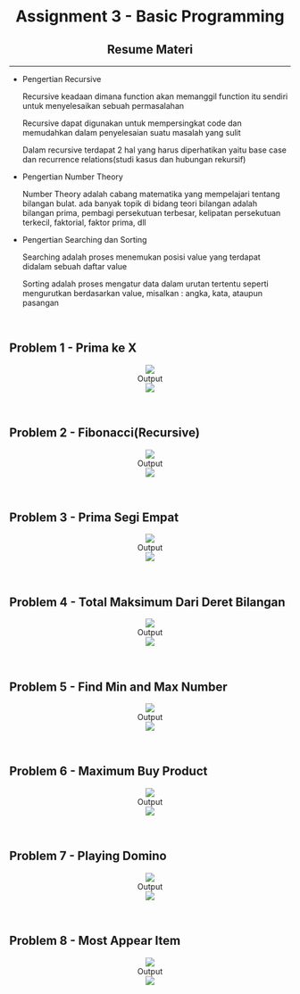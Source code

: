 <h1 align="center">Assignment 3 - Basic Programming</h1>
<h2 align="center">Resume Materi</h2>
<hr>

<ul>
    <li>Pengertian Recursive</li>
        <p>Recursive keadaan dimana function akan memanggil function itu sendiri untuk menyelesaikan sebuah permasalahan</p>
        <p>Recursive dapat digunakan untuk mempersingkat code dan memudahkan dalam penyelesaian suatu masalah yang sulit</p>
        <p>Dalam recursive terdapat 2 hal yang harus diperhatikan yaitu base case dan recurrence relations(studi kasus dan hubungan rekursif)</p>
    <li>Pengertian Number Theory</li>
        <p>Number Theory adalah cabang matematika yang mempelajari tentang bilangan bulat. ada banyak topik di bidang teori bilangan adalah bilangan prima, pembagi persekutuan terbesar, kelipatan persekutuan terkecil, faktorial, faktor prima, dll</p>
    <li>Pengertian Searching dan Sorting</li>
        <p>Searching adalah proses menemukan posisi value yang terdapat didalam sebuah daftar value</p>
        <p>Sorting adalah proses mengatur data dalam urutan tertentu seperti mengurutkan berdasarkan value, misalkan : angka, kata, ataupun pasangan</p>
</ul>
<br>

<h2>Problem 1 - Prima ke X</h2>
<p align="center">
    <img src="screenshots/problem1_code.png">
    <br>
    Output
    <br>
    <img src="screenshots/problem1_output.png">
</p>
<br>
<h2>Problem 2 - Fibonacci(Recursive)</h2>
<p align="center">
    <img src="screenshots/problem2_code.png">
    <br>
    Output
    <br>
    <img src="screenshots/problem2_output.png">
</p>
<br>
<h2>Problem 3 - Prima Segi Empat</h2>
<p align="center">
    <img src="screenshots/problem3_code.png">
    <br>
    Output
    <br>
    <img src="screenshots/problem3_output.png">
</p>
<br>
<h2>Problem 4 - Total Maksimum Dari Deret Bilangan</h2>
<p align="center">
    <img src="screenshots/problem4_code.png">
    <br>
    Output
    <br>
    <img src="screenshots/problem4_output.png">
</p>
<br>
<h2>Problem 5 - Find Min and Max Number</h2>
<p align="center">
    <img src="screenshots/problem5_code.png">
    <br>
    Output
    <br>
    <img src="screenshots/problem5_output.png">
</p>
<br>
<h2>Problem 6 - Maximum Buy Product</h2>
<p align="center">
    <img src="screenshots/problem6_code.png">
    <br>
    Output
    <br>
    <img src="screenshots/problem6_output.png">
</p>
<br>
<h2>Problem 7 - Playing Domino</h2>
<p align="center">
    <img src="screenshots/problem7_code.png">
    <br>
    Output
    <br>
    <img src="screenshots/problem7_output.png">
</p>
<br>
<h2>Problem 8 - Most Appear Item</h2>
<p align="center">
    <img src="screenshots/problem8_code.png">
    <br>
    Output
    <br>
    <img src="screenshots/problem8_output.png">
</p>
